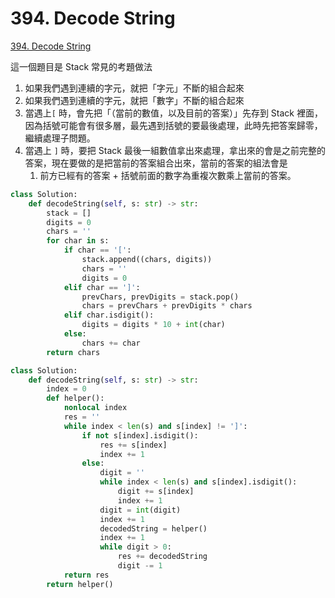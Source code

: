# 394. Decode String

[394. Decode String](https://leetcode.com/problems/decode-string/)

這一個題目是 Stack 常見的考題做法

1. 如果我們遇到連續的字元，就把「字元」不斷的組合起來
2. 如果我們遇到連續的字元，就把「數字」不斷的組合起來
3. 當遇上`[` 時，會先把「（當前的數值，以及目前的答案）」先存到 Stack 裡面，因為括號可能會有很多層，最先遇到括號的要最後處理，此時先把答案歸零，繼續處理子問題。
4. 當遇上 `]` 時，要把 Stack 最後一組數值拿出來處理，拿出來的會是之前完整的答案，現在要做的是把當前的答案組合出來，當前的答案的組法會是
   1. 前方已經有的答案 + 括號前面的數字為重複次數乘上當前的答案。

```python
class Solution:
    def decodeString(self, s: str) -> str:
        stack = []
        digits = 0
        chars = ''
        for char in s:
            if char == '[':
                stack.append((chars, digits))
                chars = ''
                digits = 0
            elif char == ']':
                prevChars, prevDigits = stack.pop()
                chars = prevChars + prevDigits * chars
            elif char.isdigit():
                digits = digits * 10 + int(char)
            else:
                chars += char
        return chars
```

```python
class Solution:
    def decodeString(self, s: str) -> str:
        index = 0
        def helper():
            nonlocal index
            res = ''
            while index < len(s) and s[index] != ']':
                if not s[index].isdigit():
                    res += s[index]
                    index += 1
                else:
                    digit = ''
                    while index < len(s) and s[index].isdigit():
                        digit += s[index]
                        index += 1
                    digit = int(digit)
                    index += 1
                    decodedString = helper()
                    index += 1
                    while digit > 0:
                        res += decodedString
                        digit -= 1
            return res
        return helper()
```

